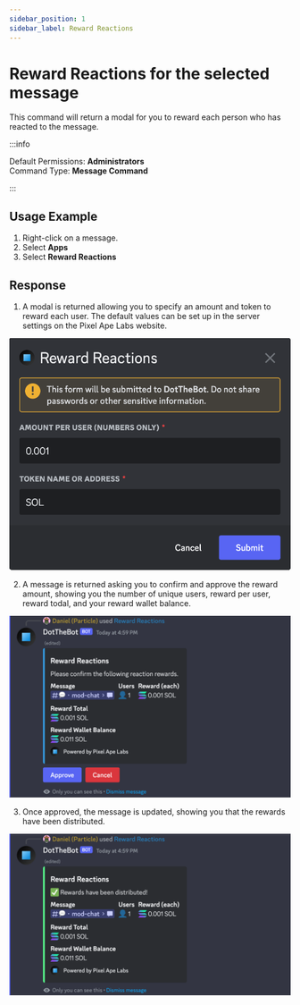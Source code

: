 ```yaml
---
sidebar_position: 1
sidebar_label: Reward Reactions
---
```


# Reward Reactions for the selected message

This command will return a modal for you to reward each person who has reacted to the message.

:::info

Default Permissions: **Administrators**  
Command Type: **Message Command**

:::

## Usage Example

1. Right-click on a message.
2. Select **Apps**
3. Select **Reward Reactions**

## Response

1. A modal is returned allowing you to specify an amount and token to reward each user. The default values can be set up in the server settings on the Pixel Ape Labs website.

![Reward Reactions Modal](../../assets/reward-reactions-modal.png)

2. A message is returned asking you to confirm and approve the reward amount, showing you the number of unique users, reward per user, reward todal, and your reward wallet balance.

![Reward Reactions Response Confirmation](../../assets/reward-reactions-response-confirmation.png)

3. Once approved, the message is updated, showing you that the rewards have been distributed.

![Reward Reactions Response Distributed](../../assets/reward-reactions-distributed.png)

